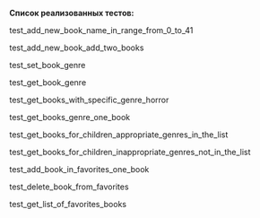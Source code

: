 **Список реализованных тестов:**

test_add_new_book_name_in_range_from_0_to_41

test_add_new_book_add_two_books

test_set_book_genre

test_get_book_genre

test_get_books_with_specific_genre_horror

test_get_books_genre_one_book

test_get_books_for_children_appropriate_genres_in_the_list

test_get_books_for_children_inappropriate_genres_not_in_the_list

test_add_book_in_favorites_one_book

test_delete_book_from_favorites

test_get_list_of_favorites_books